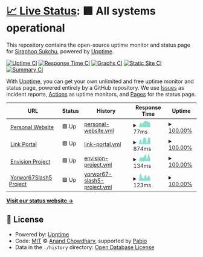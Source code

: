 # [📈 Live Status](https://x.siraphop.me): <!--live status--> **🟩 All systems operational**

This repository contains the open-source uptime monitor and status page for [Siraphop Sukchu](https://siraphop.me/), powered by [Upptime](https://github.com/upptime/upptime).

[![Uptime CI](https://github.com/FujaTyping/Upptime/workflows/Uptime%20CI/badge.svg)](https://github.com/FujaTyping/Upptime/actions?query=workflow%3A%22Uptime+CI%22)
[![Response Time CI](https://github.com/FujaTyping/Upptime/workflows/Response%20Time%20CI/badge.svg)](https://github.com/FujaTyping/Upptime/actions?query=workflow%3A%22Response+Time+CI%22)
[![Graphs CI](https://github.com/FujaTyping/Upptime/workflows/Graphs%20CI/badge.svg)](https://github.com/FujaTyping/Upptime/actions?query=workflow%3A%22Graphs+CI%22)
[![Static Site CI](https://github.com/FujaTyping/Upptime/workflows/Static%20Site%20CI/badge.svg)](https://github.com/FujaTyping/Upptime/actions?query=workflow%3A%22Static+Site+CI%22)
[![Summary CI](https://github.com/FujaTyping/Upptime/workflows/Summary%20CI/badge.svg)](https://github.com/FujaTyping/Upptime/actions?query=workflow%3A%22Summary+CI%22)

With [Upptime](https://upptime.js.org), you can get your own unlimited and free uptime monitor and status page, powered entirely by a GitHub repository. We use [Issues](https://github.com/FujaTyping/Upptime/issues) as incident reports, [Actions](https://github.com/FujaTyping/Upptime/actions) as uptime monitors, and [Pages](https://x.siraphop.me) for the status page.

<!--start: status pages-->
<!-- This summary is generated by Upptime (https://github.com/upptime/upptime) -->
<!-- Do not edit this manually, your changes will be overwritten -->
<!-- prettier-ignore -->
| URL | Status | History | Response Time | Uptime |
| --- | ------ | ------- | ------------- | ------ |
| <img alt="" src="https://icons.duckduckgo.com/ip3/website-pied-eight-98.vercel.app.ico" height="13"> [Personal Website](https://website-pied-eight-98.vercel.app/) | 🟩 Up | [personal-website.yml](https://github.com/FujaTyping/Upptime/commits/HEAD/history/personal-website.yml) | <details><summary><img alt="Response time graph" src="./graphs/personal-website/response-time-week.png" height="20"> 77ms</summary><br><a href="https://x.siraphop.me/history/personal-website"><img alt="Response time 111" src="https://img.shields.io/endpoint?url=https%3A%2F%2Fraw.githubusercontent.com%2FFujaTyping%2FUpptime%2FHEAD%2Fapi%2Fpersonal-website%2Fresponse-time.json"></a><br><a href="https://x.siraphop.me/history/personal-website"><img alt="24-hour response time 74" src="https://img.shields.io/endpoint?url=https%3A%2F%2Fraw.githubusercontent.com%2FFujaTyping%2FUpptime%2FHEAD%2Fapi%2Fpersonal-website%2Fresponse-time-day.json"></a><br><a href="https://x.siraphop.me/history/personal-website"><img alt="7-day response time 77" src="https://img.shields.io/endpoint?url=https%3A%2F%2Fraw.githubusercontent.com%2FFujaTyping%2FUpptime%2FHEAD%2Fapi%2Fpersonal-website%2Fresponse-time-week.json"></a><br><a href="https://x.siraphop.me/history/personal-website"><img alt="30-day response time 86" src="https://img.shields.io/endpoint?url=https%3A%2F%2Fraw.githubusercontent.com%2FFujaTyping%2FUpptime%2FHEAD%2Fapi%2Fpersonal-website%2Fresponse-time-month.json"></a><br><a href="https://x.siraphop.me/history/personal-website"><img alt="1-year response time 111" src="https://img.shields.io/endpoint?url=https%3A%2F%2Fraw.githubusercontent.com%2FFujaTyping%2FUpptime%2FHEAD%2Fapi%2Fpersonal-website%2Fresponse-time-year.json"></a></details> | <details><summary><a href="https://x.siraphop.me/history/personal-website">100.00%</a></summary><a href="https://x.siraphop.me/history/personal-website"><img alt="All-time uptime 99.59%" src="https://img.shields.io/endpoint?url=https%3A%2F%2Fraw.githubusercontent.com%2FFujaTyping%2FUpptime%2FHEAD%2Fapi%2Fpersonal-website%2Fuptime.json"></a><br><a href="https://x.siraphop.me/history/personal-website"><img alt="24-hour uptime 100.00%" src="https://img.shields.io/endpoint?url=https%3A%2F%2Fraw.githubusercontent.com%2FFujaTyping%2FUpptime%2FHEAD%2Fapi%2Fpersonal-website%2Fuptime-day.json"></a><br><a href="https://x.siraphop.me/history/personal-website"><img alt="7-day uptime 100.00%" src="https://img.shields.io/endpoint?url=https%3A%2F%2Fraw.githubusercontent.com%2FFujaTyping%2FUpptime%2FHEAD%2Fapi%2Fpersonal-website%2Fuptime-week.json"></a><br><a href="https://x.siraphop.me/history/personal-website"><img alt="30-day uptime 100.00%" src="https://img.shields.io/endpoint?url=https%3A%2F%2Fraw.githubusercontent.com%2FFujaTyping%2FUpptime%2FHEAD%2Fapi%2Fpersonal-website%2Fuptime-month.json"></a><br><a href="https://x.siraphop.me/history/personal-website"><img alt="1-year uptime 99.59%" src="https://img.shields.io/endpoint?url=https%3A%2F%2Fraw.githubusercontent.com%2FFujaTyping%2FUpptime%2FHEAD%2Fapi%2Fpersonal-website%2Fuptime-year.json"></a></details>
| <img alt="" src="https://icons.duckduckgo.com/ip3/portal-azure-rho.vercel.app.ico" height="13"> [Link Portal](https://portal-azure-rho.vercel.app/) | 🟩 Up | [link-portal.yml](https://github.com/FujaTyping/Upptime/commits/HEAD/history/link-portal.yml) | <details><summary><img alt="Response time graph" src="./graphs/link-portal/response-time-week.png" height="20"> 874ms</summary><br><a href="https://x.siraphop.me/history/link-portal"><img alt="Response time 1142" src="https://img.shields.io/endpoint?url=https%3A%2F%2Fraw.githubusercontent.com%2FFujaTyping%2FUpptime%2FHEAD%2Fapi%2Flink-portal%2Fresponse-time.json"></a><br><a href="https://x.siraphop.me/history/link-portal"><img alt="24-hour response time 1140" src="https://img.shields.io/endpoint?url=https%3A%2F%2Fraw.githubusercontent.com%2FFujaTyping%2FUpptime%2FHEAD%2Fapi%2Flink-portal%2Fresponse-time-day.json"></a><br><a href="https://x.siraphop.me/history/link-portal"><img alt="7-day response time 874" src="https://img.shields.io/endpoint?url=https%3A%2F%2Fraw.githubusercontent.com%2FFujaTyping%2FUpptime%2FHEAD%2Fapi%2Flink-portal%2Fresponse-time-week.json"></a><br><a href="https://x.siraphop.me/history/link-portal"><img alt="30-day response time 1091" src="https://img.shields.io/endpoint?url=https%3A%2F%2Fraw.githubusercontent.com%2FFujaTyping%2FUpptime%2FHEAD%2Fapi%2Flink-portal%2Fresponse-time-month.json"></a><br><a href="https://x.siraphop.me/history/link-portal"><img alt="1-year response time 1142" src="https://img.shields.io/endpoint?url=https%3A%2F%2Fraw.githubusercontent.com%2FFujaTyping%2FUpptime%2FHEAD%2Fapi%2Flink-portal%2Fresponse-time-year.json"></a></details> | <details><summary><a href="https://x.siraphop.me/history/link-portal">100.00%</a></summary><a href="https://x.siraphop.me/history/link-portal"><img alt="All-time uptime 100.00%" src="https://img.shields.io/endpoint?url=https%3A%2F%2Fraw.githubusercontent.com%2FFujaTyping%2FUpptime%2FHEAD%2Fapi%2Flink-portal%2Fuptime.json"></a><br><a href="https://x.siraphop.me/history/link-portal"><img alt="24-hour uptime 100.00%" src="https://img.shields.io/endpoint?url=https%3A%2F%2Fraw.githubusercontent.com%2FFujaTyping%2FUpptime%2FHEAD%2Fapi%2Flink-portal%2Fuptime-day.json"></a><br><a href="https://x.siraphop.me/history/link-portal"><img alt="7-day uptime 100.00%" src="https://img.shields.io/endpoint?url=https%3A%2F%2Fraw.githubusercontent.com%2FFujaTyping%2FUpptime%2FHEAD%2Fapi%2Flink-portal%2Fuptime-week.json"></a><br><a href="https://x.siraphop.me/history/link-portal"><img alt="30-day uptime 100.00%" src="https://img.shields.io/endpoint?url=https%3A%2F%2Fraw.githubusercontent.com%2FFujaTyping%2FUpptime%2FHEAD%2Fapi%2Flink-portal%2Fuptime-month.json"></a><br><a href="https://x.siraphop.me/history/link-portal"><img alt="1-year uptime 100.00%" src="https://img.shields.io/endpoint?url=https%3A%2F%2Fraw.githubusercontent.com%2FFujaTyping%2FUpptime%2FHEAD%2Fapi%2Flink-portal%2Fuptime-year.json"></a></details>
| <img alt="" src="https://icons.duckduckgo.com/ip3/sma7tenvision.web.app.ico" height="13"> [Envision Project](https://sma7tenvision.web.app/) | 🟩 Up | [envision-project.yml](https://github.com/FujaTyping/Upptime/commits/HEAD/history/envision-project.yml) | <details><summary><img alt="Response time graph" src="./graphs/envision-project/response-time-week.png" height="20"> 134ms</summary><br><a href="https://x.siraphop.me/history/envision-project"><img alt="Response time 122" src="https://img.shields.io/endpoint?url=https%3A%2F%2Fraw.githubusercontent.com%2FFujaTyping%2FUpptime%2FHEAD%2Fapi%2Fenvision-project%2Fresponse-time.json"></a><br><a href="https://x.siraphop.me/history/envision-project"><img alt="24-hour response time 87" src="https://img.shields.io/endpoint?url=https%3A%2F%2Fraw.githubusercontent.com%2FFujaTyping%2FUpptime%2FHEAD%2Fapi%2Fenvision-project%2Fresponse-time-day.json"></a><br><a href="https://x.siraphop.me/history/envision-project"><img alt="7-day response time 134" src="https://img.shields.io/endpoint?url=https%3A%2F%2Fraw.githubusercontent.com%2FFujaTyping%2FUpptime%2FHEAD%2Fapi%2Fenvision-project%2Fresponse-time-week.json"></a><br><a href="https://x.siraphop.me/history/envision-project"><img alt="30-day response time 115" src="https://img.shields.io/endpoint?url=https%3A%2F%2Fraw.githubusercontent.com%2FFujaTyping%2FUpptime%2FHEAD%2Fapi%2Fenvision-project%2Fresponse-time-month.json"></a><br><a href="https://x.siraphop.me/history/envision-project"><img alt="1-year response time 122" src="https://img.shields.io/endpoint?url=https%3A%2F%2Fraw.githubusercontent.com%2FFujaTyping%2FUpptime%2FHEAD%2Fapi%2Fenvision-project%2Fresponse-time-year.json"></a></details> | <details><summary><a href="https://x.siraphop.me/history/envision-project">100.00%</a></summary><a href="https://x.siraphop.me/history/envision-project"><img alt="All-time uptime 100.00%" src="https://img.shields.io/endpoint?url=https%3A%2F%2Fraw.githubusercontent.com%2FFujaTyping%2FUpptime%2FHEAD%2Fapi%2Fenvision-project%2Fuptime.json"></a><br><a href="https://x.siraphop.me/history/envision-project"><img alt="24-hour uptime 100.00%" src="https://img.shields.io/endpoint?url=https%3A%2F%2Fraw.githubusercontent.com%2FFujaTyping%2FUpptime%2FHEAD%2Fapi%2Fenvision-project%2Fuptime-day.json"></a><br><a href="https://x.siraphop.me/history/envision-project"><img alt="7-day uptime 100.00%" src="https://img.shields.io/endpoint?url=https%3A%2F%2Fraw.githubusercontent.com%2FFujaTyping%2FUpptime%2FHEAD%2Fapi%2Fenvision-project%2Fuptime-week.json"></a><br><a href="https://x.siraphop.me/history/envision-project"><img alt="30-day uptime 100.00%" src="https://img.shields.io/endpoint?url=https%3A%2F%2Fraw.githubusercontent.com%2FFujaTyping%2FUpptime%2FHEAD%2Fapi%2Fenvision-project%2Fuptime-month.json"></a><br><a href="https://x.siraphop.me/history/envision-project"><img alt="1-year uptime 100.00%" src="https://img.shields.io/endpoint?url=https%3A%2F%2Fraw.githubusercontent.com%2FFujaTyping%2FUpptime%2FHEAD%2Fapi%2Fenvision-project%2Fuptime-year.json"></a></details>
| <img alt="" src="https://icons.duckduckgo.com/ip3/yorwor67slash5.web.app.ico" height="13"> [Yorwor67Slash5 Project](https://yorwor67slash5.web.app/) | 🟩 Up | [yorwor67-slash5-project.yml](https://github.com/FujaTyping/Upptime/commits/HEAD/history/yorwor67-slash5-project.yml) | <details><summary><img alt="Response time graph" src="./graphs/yorwor67-slash5-project/response-time-week.png" height="20"> 123ms</summary><br><a href="https://x.siraphop.me/history/yorwor67-slash5-project"><img alt="Response time 130" src="https://img.shields.io/endpoint?url=https%3A%2F%2Fraw.githubusercontent.com%2FFujaTyping%2FUpptime%2FHEAD%2Fapi%2Fyorwor67-slash5-project%2Fresponse-time.json"></a><br><a href="https://x.siraphop.me/history/yorwor67-slash5-project"><img alt="24-hour response time 160" src="https://img.shields.io/endpoint?url=https%3A%2F%2Fraw.githubusercontent.com%2FFujaTyping%2FUpptime%2FHEAD%2Fapi%2Fyorwor67-slash5-project%2Fresponse-time-day.json"></a><br><a href="https://x.siraphop.me/history/yorwor67-slash5-project"><img alt="7-day response time 123" src="https://img.shields.io/endpoint?url=https%3A%2F%2Fraw.githubusercontent.com%2FFujaTyping%2FUpptime%2FHEAD%2Fapi%2Fyorwor67-slash5-project%2Fresponse-time-week.json"></a><br><a href="https://x.siraphop.me/history/yorwor67-slash5-project"><img alt="30-day response time 127" src="https://img.shields.io/endpoint?url=https%3A%2F%2Fraw.githubusercontent.com%2FFujaTyping%2FUpptime%2FHEAD%2Fapi%2Fyorwor67-slash5-project%2Fresponse-time-month.json"></a><br><a href="https://x.siraphop.me/history/yorwor67-slash5-project"><img alt="1-year response time 130" src="https://img.shields.io/endpoint?url=https%3A%2F%2Fraw.githubusercontent.com%2FFujaTyping%2FUpptime%2FHEAD%2Fapi%2Fyorwor67-slash5-project%2Fresponse-time-year.json"></a></details> | <details><summary><a href="https://x.siraphop.me/history/yorwor67-slash5-project">100.00%</a></summary><a href="https://x.siraphop.me/history/yorwor67-slash5-project"><img alt="All-time uptime 100.00%" src="https://img.shields.io/endpoint?url=https%3A%2F%2Fraw.githubusercontent.com%2FFujaTyping%2FUpptime%2FHEAD%2Fapi%2Fyorwor67-slash5-project%2Fuptime.json"></a><br><a href="https://x.siraphop.me/history/yorwor67-slash5-project"><img alt="24-hour uptime 100.00%" src="https://img.shields.io/endpoint?url=https%3A%2F%2Fraw.githubusercontent.com%2FFujaTyping%2FUpptime%2FHEAD%2Fapi%2Fyorwor67-slash5-project%2Fuptime-day.json"></a><br><a href="https://x.siraphop.me/history/yorwor67-slash5-project"><img alt="7-day uptime 100.00%" src="https://img.shields.io/endpoint?url=https%3A%2F%2Fraw.githubusercontent.com%2FFujaTyping%2FUpptime%2FHEAD%2Fapi%2Fyorwor67-slash5-project%2Fuptime-week.json"></a><br><a href="https://x.siraphop.me/history/yorwor67-slash5-project"><img alt="30-day uptime 100.00%" src="https://img.shields.io/endpoint?url=https%3A%2F%2Fraw.githubusercontent.com%2FFujaTyping%2FUpptime%2FHEAD%2Fapi%2Fyorwor67-slash5-project%2Fuptime-month.json"></a><br><a href="https://x.siraphop.me/history/yorwor67-slash5-project"><img alt="1-year uptime 100.00%" src="https://img.shields.io/endpoint?url=https%3A%2F%2Fraw.githubusercontent.com%2FFujaTyping%2FUpptime%2FHEAD%2Fapi%2Fyorwor67-slash5-project%2Fuptime-year.json"></a></details>

<!--end: status pages-->

[**Visit our status website →**](https://x.siraphop.me)

## 📄 License

- Powered by: [Upptime](https://github.com/upptime/upptime)
- Code: [MIT](./LICENSE) © [Anand Chowdhary](https://anandchowdhary.com), supported by [Pabio](https://pabio.com)
- Data in the `./history` directory: [Open Database License](https://opendatacommons.org/licenses/odbl/1-0/)
